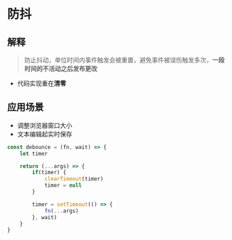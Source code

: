 # 防抖

## 解释

> 防止抖动，单位时间内事件触发会被重置，避免事件被误伤触发多次，**一段时间的不活动之后发布更改**

- 代码实现重在**清零**

## 应用场景

- 调整浏览器窗口大小
- 文本编辑起实时保存

```JavaScript
const debounce = (fn, wait) => {
    let timer

    return (...args) => {
        if(timer) {
            clearTimeout(timer)
            timer = null
        }

        timer = setTimeout(() => {
            fn(...args)
        }, wait)
    }
}
```
